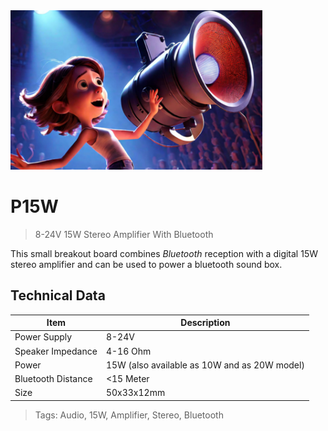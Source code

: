 <img src="/assets/images/amplifier.png" width="80%" height="80%" />

# P15W

> 8-24V 15W Stereo Amplifier With Bluetooth

This small breakout board combines *Bluetooth* reception with a digital 15W stereo amplifier and can be used to power a bluetooth sound box.

## Technical Data

| Item               | Description                                  |
| ------------------ | -------------------------------------------- |
| Power Supply       | 8-24V                                        |
| Speaker Impedance  | 4-16 Ohm                                     |
| Power              | 15W (also available as 10W and as 20W model) |
| Bluetooth Distance | <15 Meter                                    |
| Size               | 50x33x12mm                                   |

> Tags: Audio, 15W, Amplifier, Stereo, Bluetooth
